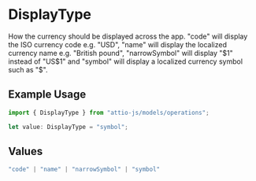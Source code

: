 # DisplayType

How the currency should be displayed across the app. "code" will display the ISO currency code e.g. "USD", "name" will display the localized currency name e.g. "British pound", "narrowSymbol" will display "$1" instead of "US$1" and "symbol" will display a localized currency symbol such as "$".

## Example Usage

```typescript
import { DisplayType } from "attio-js/models/operations";

let value: DisplayType = "symbol";
```

## Values

```typescript
"code" | "name" | "narrowSymbol" | "symbol"
```